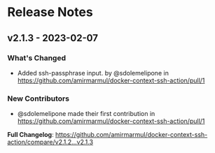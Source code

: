 # Release Notes

## v2.1.3 - 2023-02-07

### What's Changed

- Added ssh-passphrase input. by @sdolemelipone in https://github.com/amirmarmul/docker-context-ssh-action/pull/1

### New Contributors

- @sdolemelipone made their first contribution in https://github.com/amirmarmul/docker-context-ssh-action/pull/1

**Full Changelog**: https://github.com/amirmarmul/docker-context-ssh-action/compare/v2.1.2...v2.1.3
